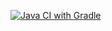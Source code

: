 [![Java CI with Gradle](https://github.com/volkovamila/patternshw1/actions/workflows/gradle.yml/badge.svg)](https://github.com/volkovamila/patternshw1/actions/workflows/gradle.yml)
